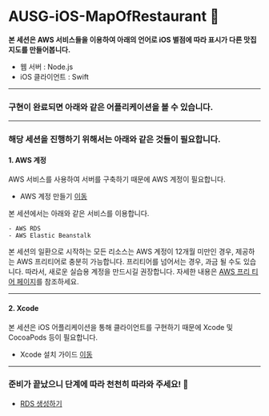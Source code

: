 # AUSG-iOS-MapOfRestaurant 🍎

**본 세션은 AWS 서비스들을 이용하여 아래의 언어로 iOS 별점에 따라 표시가 다른 맛집 지도를 만들어봅니다.**
- 웹 서버 : Node.js
- iOS 클라이언트 : Swift

---

### 구현이 완료되면 아래와 같은 어플리케이션을 볼 수 있습니다.

---

### 해당 세션을 진행하기 위해서는 아래와 같은 것들이 필요합니다.

#### 1. AWS 계정

AWS 서비스를 사용하여 서버를 구축하기 때문에 AWS 계정이 필요합니다.

- AWS 계정 만들기 [이동](https://aws.amazon.com/ko/)

본 세션에서는 아래와 같은 서비스를 이용합니다.
~~~
- AWS RDS
- AWS Elastic Beanstalk
~~~

본 세션의 일환으로 시작하는 모든 리소스는 AWS 계정이 12개월 미만인 경우, 제공하는 AWS 프리티어로 충분히 가능합니다. 프리티어를 넘어서는 경우, 과금 될 수도 있습니다. 따라서, 새로운 실습용 계정을 만드시길 권장합니다. 자세한 내용은 [AWS 프리 티어 페이지](https://aws.amazon.com/free/)를 참조하세요.

---

#### 2. Xcode

본 세션은 iOS 어플리케이션을 통해 클라이언트를 구현하기 때문에 Xcode 및 CocoaPods 등이 필요합니다.

- Xcode 설치 가이드 [이동](https://github.com/AUSG/ausg-seminar-2019/tree/master/iOSTrack/preparation)

---

### 준비가 끝났으니 단계에 따라 천천히 따라와 주세요! 👋

- [RDS 생성하기](https://github.com/yebonkim/android-realtime-quiz/blob/master/guide/RDS_guide.md)

